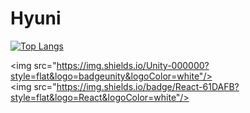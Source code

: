 # Hyuni

[![Top Langs](https://github-readme-stats.vercel.app/api/top-langs/?username=Hyuni02&layout=compact)](https://github.com/Hyuni02/github-readme-stats)

<img src="https://img.shields.io/Unity-000000?style=flat&logo=badgeunity&logoColor=white"/>
<img src="https://img.shields.io/badge/React-61DAFB?style=flat&logo=React&logoColor=white"/>
<!--
<img src="https://img.shields.io/C#-512BD4?style=flat&logo=csharp&logoColor=white"/>
<img src="https://img.shields.io/Python-3776AB?style=flat&logo=python&logoColor=white"/>
-->

<!--
**Hyuni02/Hyuni02** is a ✨ _special_ ✨ repository because its `README.md` (this file) appears on your GitHub profile.

Here are some ideas to get you started:

- 🔭 I’m currently working on ...
- 🌱 I’m currently learning ...
- 👯 I’m looking to collaborate on ...
- 🤔 I’m looking for help with ...
- 💬 Ask me about ...
- 📫 How to reach me: ...
- 😄 Pronouns: ...
- ⚡ Fun fact: ...
-->
